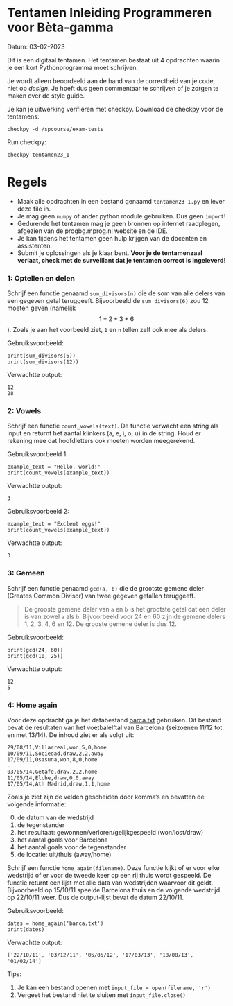 # Tentamen Inleiding Programmeren voor Bèta-gamma

Datum: 03-02-2023

Dit is een digitaal tentamen. Het tentamen bestaat uit 4 opdrachten waarin je een kort Pythonprogramma moet schrijven.

Je wordt alleen beoordeeld aan de hand van de correctheid van je code, niet op _design_. Je hoeft dus geen commentaar te schrijven of je zorgen te maken over de style guide.

Je kan je uitwerking verifiëren met checkpy. Download de checkpy voor de tentamens:

    checkpy -d /spcourse/exam-tests

Run checkpy:

    checkpy tentamen23_1

# Regels

- Maak alle opdrachten in een bestand genaamd `tentamen23_1.py` en lever deze file in.
- Je mag geen `numpy` of ander python module gebruiken. Dus geen `import`!
- Gedurende het tentamen mag je geen bronnen op internet raadplegen, afgezien van de progbg.mprog.nl website en de IDE.
- Je kan tijdens het tentamen geen hulp krijgen van de docenten en assistenten.
- Submit je oplossingen als je klaar bent. **Voor je de tentamenzaal verlaat, check met de surveillant dat je tentamen correct is ingeleverd!**

### 1: Optellen en delen

Schrijf een functie genaamd `sum_divisors(n)` die de som van alle delers van een gegeven getal teruggeeft. Bijvoorbeeld de `sum_divisors(6)` zou 12 moeten geven (namelijk $$1 + 2 + 3 + 6$$). Zoals je aan het voorbeeld ziet, `1` en `n` tellen zelf ook mee als delers.

Gebruiksvoorbeeld:

    print(sum_divisors(6))
    print(sum_divisors(12))

Verwachtte output:

    12
    28

### 2: Vowels

Schrijf een functie `count_vowels(text)`. De functie verwacht een string als input en returnt het aantal klinkers (a, e, i, o, u) in de string. Houd er rekening mee dat hoofdletters ook moeten worden meegerekend.

Gebruiksvoorbeeld 1:

    example_text = "Hello, world!"
    print(count_vowels(example_text))

Verwachtte output:

    3

Gebruiksvoorbeeld 2:

    example_text = "Exclent eggs!"
    print(count_vowels(example_text))

Verwachtte output:

    3

### 3: Gemeen

Schrijf een functie genaamd `gcd(a, b)` die de grootste gemene deler (Greates Common Divisor) van twee gegeven getallen teruggeeft.

> De grooste gemene deler van `a` en `b` is het grootste getal dat een deler is van zowel `a` als `b`. Bijvoorbeeld voor 24 en 60 zijn de gemene delers 1, 2, 3, 4, 6 en 12. De grooste gemene deler is dus 12.

Gebruiksvoorbeeld:

    print(gcd(24, 60))
    print(gcd(10, 25))

Verwachtte output:

    12
    5

### 4: Home again

Voor deze opdracht ga je het databestand [barca.txt](barca.txt) gebruiken. Dit bestand bevat de resultaten van het voetbalelftal van Barcelona (seizoenen 11/12 tot en met 13/14). De inhoud ziet er als volgt uit:

    29/08/11,Villarreal,won,5,0,home
    10/09/11,Sociedad,draw,2,2,away
    17/09/11,Osasuna,won,8,0,home
    ...
    03/05/14,Getafe,draw,2,2,home
    11/05/14,Elche,draw,0,0,away
    17/05/14,Ath Madrid,draw,1,1,home

Zoals je ziet zijn de velden gescheiden door komma’s en bevatten de volgende informatie:

0. de datum van de wedstrijd
1. de tegenstander
2. het resultaat: gewonnen/verloren/gelijkgespeeld (won/lost/draw)
3. het aantal goals voor Barcelona
4. het aantal goals voor de tegenstander
5. de locatie: uit/thuis (away/home)

Schrijf een functie `home_again(filename)`. Deze functie kijkt of er voor elke wedstrijd of er voor de tweede keer op een rij thuis wordt gespeeld. De functie returnt een lijst met alle data van wedstrijden waarvoor dit geldt. Bijvoorbeeld op 15/10/11 speelde Barcelona thuis en de volgende wedstrijd op 22/10/11 weer. Dus de output-lijst bevat de datum 22/10/11.

Gebruiksvoorbeeld:

    dates = home_again('barca.txt')
    print(dates)

Verwachtte output:

    ['22/10/11', '03/12/11', '05/05/12', '17/03/13', '18/08/13', '01/02/14']

Tips:

1. Je kan een bestand openen met `input_file = open(filename, 'r')`
2. Vergeet het bestand niet te sluiten met `input_file.close()`
